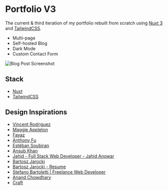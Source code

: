 # Portfolio V3

The current & third iteration of my portfolio rebuilt from scratch using [Nuxt 3](https://nuxt.com/) and [TailwindCSS](https://tailwindcss.com/).

- Multi-page
- Self-hosted Blog
- Dark Mode
- Custom Contact Form 

![Blog Post Screenshot](/public/blog-post-screenshot.png)

## Stack

- [Nuxt](https://nuxt.com/)
- [TailwindCSS](https://tailwindcss.com/)

## Design Inspirations

- [Vincent Rodriguez](https://www.rmoon.me/#)
- [Maggie Appleton](https://maggieappleton.com/)
- [Fayaz](https://fayazahmed.com/)
- [Anthony Fu](https://antfu.me/)
- [Estéban Soubiran](https://soubiran.dev)
- [Ansub Khan](https://ansubkhan.com)
- [Jahid - Full Stack Web Developer - Jahid Anowar](https://jahid.dev)
- [Bartosz Jarocki](https://jarocki.me)
- [Bartosz Jarocki - Resume](https://cv.jarocki.me)
- [Stefano Bartoletti | Freelance Web Developer](https://www.stefanobartoletti.it)
- [Anand Chowdhary](https://anandchowdhary.com)
- [Craft](https://rauno.me/craft)
